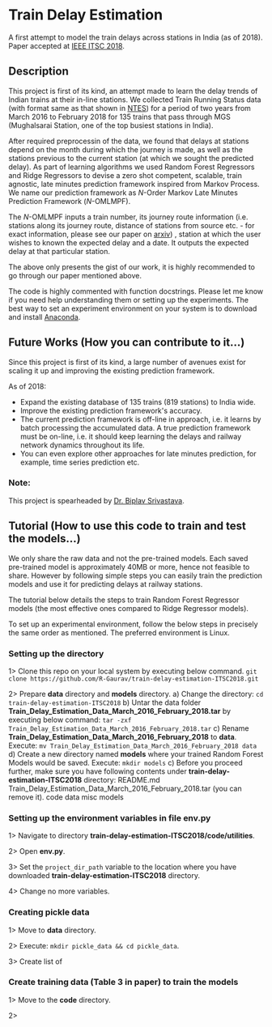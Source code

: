 # Train Delay Estimation
A first attempt to model the train delays across stations in India (as of 2018).
Paper accepted at [IEEE ITSC 2018](http://www.ieee-itsc2018.org).

## Description
This project is first of its kind, an attempt made to learn the delay trends of
Indian trains at their in-line stations. We collected Train Running Status data
(with format same as that shown in [NTES](
https://enquiry.indianrail.gov.in/mntes/))
for a period of two years from March 2016 to February 2018 for 135 trains that
pass through MGS (Mughalsarai Station, one of the top busiest stations in India).

After required preprocessin of the data, we found that delays at stations depend
on the month during which the journey is made, as well as the stations previous
to the current station (at which we sought the predicted delay). As part of
learning algorithms we used Random Forest Regressors and Ridge Regressors to
devise a zero shot competent, scalable, train agnostic, late minutes prediction
framework inspired from Markov Process. We name our prediction framework as
*N*-Order Markov Late Minutes Prediction Framework (*N*-OMLMPF).

The *N*-OMLMPF inputs a train number, its journey route information (i.e.
stations along its journey route, distance of stations from source etc. - for
exact information, please see our paper on [arxiv](
https://arxiv.org/abs/1806.02825))
, station at which the user wishes to known the expected delay and a date. It
outputs the expected delay at that particular station.

The above only presents the gist of our work, it is highly recommended to go
through our paper mentioned above.

The code is highly commented with function docstrings. Please let me know if you
need help understanding them or setting up the experiments. The best way to set
an experiment environment on your system is to download and install [Anaconda](
https://www.anaconda.com/download/).


## Future Works (How you can contribute to it...)
Since this project is first of its kind, a large number of avenues exist for
scaling it up and improving the existing prediction framework.

As of 2018:
- Expand the existing database of 135 trains (819 stations) to India wide.
- Improve the existing prediction framework's accuracy.
- The current prediction framework is off-line in approach, i.e. it learns by
  batch processing the accumulated data. A true prediction framework must be
  on-line, i.e. it should keep learning the delays and railway network dynamics
  throughout its life.
- You can even explore other approaches for late minutes prediction, for example,
  time series prediction etc.

### Note:
This project is spearheaded by [Dr. Biplav Srivastava](
https://researcher.watson.ibm.com/researcher/view.php?person=us-biplavs).

## Tutorial (How to use this code to train and test the models...)
We only share the raw data and not the pre-trained models. Each saved pre-trained
model is approximately 40MB or more, hence not feasible to share. However by
following simple steps you can easily train the prediction models and use it for
predicting delays at railway stations.

The tutorial below details the steps to train Random Forest Regressor models (the
most effective ones compared to Ridge Regressor models).

To set up an experimental environment, follow the below steps in precisely the
same order as mentioned. The preferred environment is Linux.

### Setting up the directory
1> Clone this repo on your local system by executing below command.
`git clone https://github.com/R-Gaurav/train-delay-estimation-ITSC2018.git`

2> Prepare **data** directory and **models** directory.
  a) Change the directory: `cd train-delay-estimation-ITSC2018`
  b) Untar the data folder **Train_Delay_Estimation_Data_March_2016_February_2018.tar** by executing below command:
    `tar -zxf Train_Delay_Estimation_Data_March_2016_February_2018.tar`
  c) Rename **Train_Delay_Estimation_Data_March_2016_February_2018** to **data**.
     Execute: `mv Train_Delay_Estimation_Data_March_2016_February_2018 data`
  d) Create a new directory named **models** where your trained Random Forest
     Models would be saved.
     Execute: `mkdir models`
  c) Before you proceed further, make sure you have following contents under **train-delay-estimation-ITSC2018** directory:
    README.md
    Train_Delay_Estimation_Data_March_2016_February_2018.tar (you can remove it).
    code
    data
    misc
    models

### Setting up the environment variables in file **env.py**
1> Navigate to directory **train-delay-estimation-ITSC2018/code/utilities**.

2> Open **env.py**.

3> Set the `project_dir_path` variable to the location where you have downloaded **train-delay-estimation-ITSC2018** directory.

4> Change no more variables.

### Creating pickle data
1> Move to **data** directory.

2> Execute: `mkdir pickle_data && cd pickle_data`.

3> Create list of
### Create training data (Table 3 in paper) to train the models
1> Move to the **code** directory.

2>
